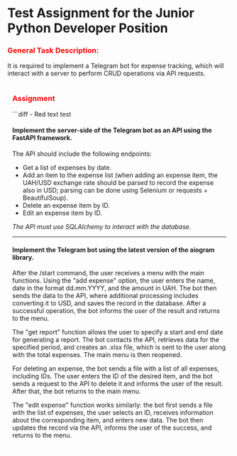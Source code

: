 <h1>Test Assignment for the Junior Python Developer Position</h1>

<h3 style="color: red">General Task Description: </h3>
<p>It is required to implement a Telegram bot for expense tracking, which will interact with a server to perform CRUD operations via API requests.</p>

<div style="border: 1px solid white; padding: 10px; padding-top: 0px;">
<h3 style="color: red">Assignment</h3>
```diff
- Red text test

<h4>Implement the server-side of the Telegram bot as an API using the FastAPI framework.</h4>
<p>The API should include the following endpoints:</p>
<ul>
    <li>Get a list of expenses by date.</li>
    <li>Add an item to the expense list (when adding an expense item, the UAH/USD exchange rate should be parsed to record the expense also in USD; parsing can be done using Selenium or requests + BeautifulSoup).</li>
    <li>Delete an expense item by ID.</li>
    <li>Edit an expense item by ID.</li>
</ul>
<i>The API must use SQLAlchemy to interact with the database.</i>

<hr>

<h4>Implement the Telegram bot using the latest version of the aiogram library.</h4>

<p>After the /start command, the user receives a menu with the main functions. Using the "add expense" option, the user enters the name, date in the format dd.mm.YYYY, and the amount in UAH. The bot then sends the data to the API, where additional processing includes converting it to USD, and saves the record in the database. After a successful operation, the bot informs the user of the result and returns to the menu.</p>
<p>The "get report" function allows the user to specify a start and end date for generating a report. The bot contacts the API, retrieves data for the specified period, and creates an .xlsx file, which is sent to the user along with the total expenses. The main menu is then reopened.</p>
<p>For deleting an expense, the bot sends a file with a list of all expenses, including IDs. The user enters the ID of the desired item, and the bot sends a request to the API to delete it and informs the user of the result. After that, the bot returns to the main menu.</p>
<p>The "edit expense" function works similarly: the bot first sends a file with the list of expenses, the user selects an ID, receives information about the corresponding item, and enters new data. The bot then updates the record via the API, informs the user of the success, and returns to the menu.</p>

</div>